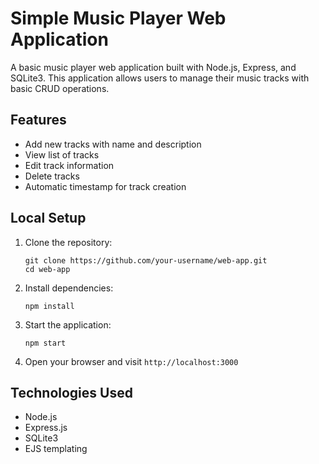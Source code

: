 # Simple Music Player Web Application

A basic music player web application built with Node.js, Express, and SQLite3. This application allows users to manage their music tracks with basic CRUD operations.

## Features

- Add new tracks with name and description
- View list of tracks
- Edit track information
- Delete tracks
- Automatic timestamp for track creation

## Local Setup

1. Clone the repository:
   ```
   git clone https://github.com/your-username/web-app.git
   cd web-app
   ```

2. Install dependencies:
   ```
   npm install
   ```

3. Start the application:
   ```
   npm start
   ```

4. Open your browser and visit `http://localhost:3000`

## Technologies Used

- Node.js
- Express.js
- SQLite3
- EJS templating